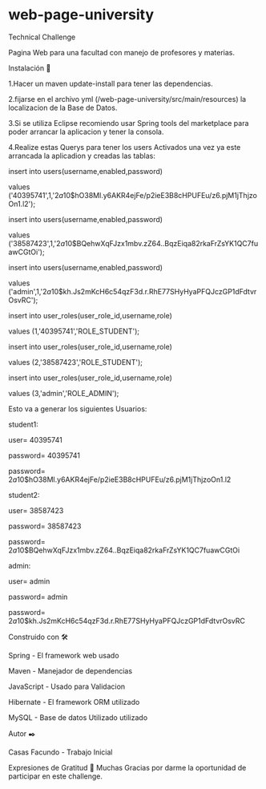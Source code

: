 # web-page-university

Technical Challenge

Pagina Web para una facultad con manejo de profesores y materias.


Instalación 🔧


1.Hacer un maven update-install para tener las dependencias.


2.fijarse en el archivo yml (/web-page-university/src/main/resources) la localizacion de la Base de Datos.


3.Si se utiliza Eclipse recomiendo usar Spring tools del marketplace para poder arrancar la aplicacion y tener la consola.


4.Realize estas Querys para tener los users Activados una vez ya este arrancada la aplicadion y creadas las tablas:


insert into users(username,enabled,password)

values ('40395741',1,'$2a$10$hO38Ml.y6AKR4ejFe/p2ieE3B8cHPUFEu/z6.pjM1jThjzoOn1.l2');

insert into users(username,enabled,password)

values ('38587423',1,'$2a$10$BQehwXqFJzx1mbv.zZ64..BqzEiqa82rkaFrZsYK1QC7fuawCGtOi');

insert into users(username,enabled,password)

values ('admin',1,'$2a$10$kh.Js2mKcH6c54qzF3d.r.RhE77SHyHyaPFQJczGP1dFdtvrOsvRC');

insert into user_roles(user_role_id,username,role)

values (1,'40395741','ROLE_STUDENT');

insert into user_roles(user_role_id,username,role)

values (2,'38587423','ROLE_STUDENT');

insert into user_roles(user_role_id,username,role)

values (3,'admin','ROLE_ADMIN');

Esto va a generar los siguientes Usuarios:



student1:

user= 40395741

password= 40395741

password= $2a$10$hO38Ml.y6AKR4ejFe/p2ieE3B8cHPUFEu/z6.pjM1jThjzoOn1.l2


student2:

user= 38587423

password= 38587423

password= $2a$10$BQehwXqFJzx1mbv.zZ64..BqzEiqa82rkaFrZsYK1QC7fuawCGtOi


admin:

user= admin

password= admin

password= $2a$10$kh.Js2mKcH6c54qzF3d.r.RhE77SHyHyaPFQJczGP1dFdtvrOsvRC


Construido con 🛠️


Spring  - El framework web usado

Maven - Manejador de dependencias

JavaScript - Usado para Validacion

Hibernate - El framework ORM utilizado

MySQL - Base de datos Utilizado utilizado


Autor ✒️

Casas Facundo - Trabajo Inicial 


Expresiones de Gratitud 🎁
Muchas Gracias por darme la oportunidad de participar en este challenge.

